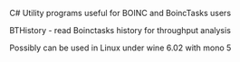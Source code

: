 C# Utility programs useful for BOINC and BoincTasks users

BTHistory - read Boinctasks history for throughput analysis 

Possibly can be used in Linux under wine 6.02 with mono 5
